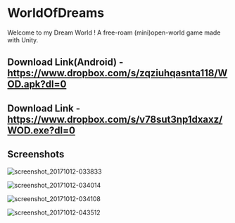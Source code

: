 # WorldOfDreams

Welcome to my Dream World ! A free-roam (mini)open-world game made with Unity. 
## Download Link(Android) - https://www.dropbox.com/s/zqziuhqasnta118/WOD.apk?dl=0

## Download Link - https://www.dropbox.com/s/v78sut3np1dxaxz/WOD.exe?dl=0


## Screenshots     


![screenshot_20171012-033833](https://user-images.githubusercontent.com/31897425/31470124-2a4927fc-af02-11e7-90ff-b1bad755a1be.png)

![screenshot_20171012-034014](https://user-images.githubusercontent.com/31897425/31470125-2a761a3c-af02-11e7-81f4-dafe6e659b2d.png)

![screenshot_20171012-034108](https://user-images.githubusercontent.com/31897425/31470126-2aa2a138-af02-11e7-87d1-22ed6d7b6090.png)

![screenshot_20171012-043512](https://user-images.githubusercontent.com/31897425/31471533-ebfa280c-af06-11e7-85e6-907fb7569958.png)
